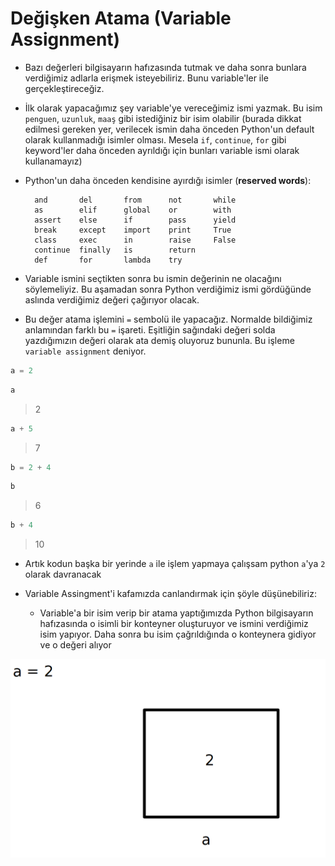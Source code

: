 # Değişken Atama (Variable Assignment)

- Bazı değerleri bilgisayarın hafızasında tutmak ve daha sonra bunlara verdiğimiz adlarla erişmek isteyebiliriz. Bunu variable'ler ile gerçekleştireceğiz.

- İlk olarak yapacağımız şey variable'ye vereceğimiz ismi yazmak. Bu isim `penguen`, `uzunluk`, `maaş` gibi istediğiniz bir isim olabilir (burada dikkat edilmesi gereken yer, verilecek ismin daha önceden Python'un default olarak kullanmadığı isimler olması. Mesela `if`, `continue`, `for` gibi keyword'ler daha önceden ayrıldığı için bunları variable ismi olarak kullanamayız)

- Python'un daha önceden kendisine ayırdığı isimler (**reserved words**):

        and       del       from      not       while    
        as        elif      global    or        with     
        assert    else      if        pass      yield    
        break     except    import    print     True         
        class     exec      in        raise     False         
        continue  finally   is        return             
        def       for       lambda    try

- Variable ismini seçtikten sonra bu ismin değerinin ne olacağını söylemeliyiz. Bu aşamadan sonra Python verdiğimiz ismi gördüğünde aslında verdiğimiz değeri çağırıyor olacak.

- Bu değer atama işlemini `=` sembolü ile yapacağız. Normalde bildiğimiz anlamından farklı bu `=` işareti. Eşitliğin sağındaki değeri solda yazdığımızın değeri olarak ata demiş oluyoruz bununla. Bu işleme `variable assignment` deniyor.

```python
a = 2
```

```python
a
```

> 2

```python
a + 5
```

>  7

```python
b = 2 + 4
```

```python
b
```

> 6

```python
b + 4
```

> 10

- Artık kodun başka bir yerinde `a` ile işlem yapmaya çalışsam python `a`'ya `2` olarak davranacak

- Variable Assingment'i kafamızda canlandırmak için şöyle düşünebiliriz:
    - Variable'a bir isim verip bir atama yaptığımızda Python bilgisayarın hafızasında o isimli bir konteyner oluşturuyor ve ismini verdiğimiz isim yapıyor. Daha sonra bu isim çağrıldığında o konteynera gidiyor ve o değeri alıyor

![](https://raw.githubusercontent.com/Kodluyoruz/taskforce/main/python-basics/degisken-atama/figures/variable_assignment.png)
